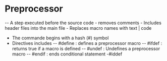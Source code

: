 # Preprocessor

-- A step executed before the source code
    - removes comments
    - Includes header files into the main file
    - Replaces macro names with text | code

- The commande begins with a hash (#) symbol
- Directives includes
-- #define  : defines a preprocessor macro
-- #ifdef   : returns true if a macro is defined
-- #undef   : Undefines a preprocessor macro
-- #endif   : ends conditional statement -#iddef

